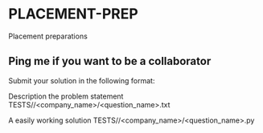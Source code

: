 # PLACEMENT-PREP
Placement preparations

## Ping me if you want to be a collaborator
Submit your solution in the following format:

Description the problem statement
TESTS/<year>/<company_name>/<question_name>.txt  

A easily working solution
TESTS/<year>/<company_name>/<question_name>.py
